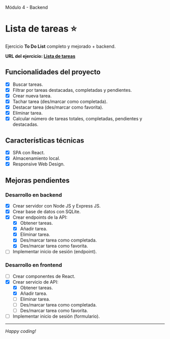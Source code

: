 Módulo 4 - Backend

# Lista de tareas ⭐

Ejercicio **To Do List** completo y mejorado + backend.

**URL del ejercicio: [Lista de tareas](#)**

## Funcionalidades del proyecto

- [x] Buscar tareas.
- [x] Filtrar por tareas destacadas, completadas y pendientes.
- [x] Crear nueva tarea.
- [x] Tachar tarea (des/marcar como completada).
- [x] Destacar tarea (des/marcar como favorita).
- [x] Eliminar tarea.
- [x] Calcular número de tareas totales, completadas, pendientes y destacadas.

## Características técnicas

- [x] SPA con React.
- [x] Almacenamiento local.
- [x] Responsive Web Design.

## Mejoras pendientes

### Desarrollo en backend

- [x] Crear servidor con Node JS y Express JS.
- [x] Crear base de datos con SQLite.
- [x] Crear endpoints de la API:
  - [x] Obtener tareas.
  - [x] Añadir tarea.
  - [x] Eliminar tarea.
  - [x] Des/marcar tarea como completada.
  - [x] Des/marcar tarea como favorita.
- [ ] Implementar inicio de sesión (endpoint).

### Desarrollo en frontend

- [ ] Crear componentes de React.
- [x] Crear servicio de API:
  - [x] Obtener tareas.
  - [x] Añadir tarea.
  - [ ] Eliminar tarea.
  - [ ] Des/marcar tarea como completada.
  - [ ] Des/marcar tarea como favorita.
- [ ] Implementar inicio de sesión (formulario).

---

_Happy coding!_
